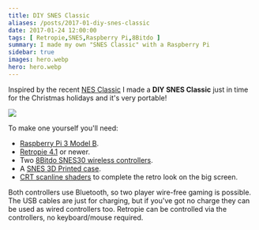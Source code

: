 ```yaml
---
title: DIY SNES Classic
aliases: /posts/2017-01-diy-snes-classic
date: 2017-01-24 12:00:00
tags: [ Retropie,SNES,Raspberry Pi,8Bitdo ]
summary: I made my own "SNES Classic" with a Raspberry Pi
sidebar: true
images: hero.webp
hero: hero.webp
---
```


Inspired by the recent [NES Classic](http://www.nintendo.com/nes-classic/) I
made a **DIY SNES Classic** just in time for the Christmas holidays and it's very portable!

![](https://s3-us-west-2.amazonaws.com/bold-inc/bold/ugc/cebq/894df40d-0009-4950-a90c-dd886a88d97e/da00b0660172ba192771d998418427bd.jpg
"")

To make one yourself you'll need:

  * [Raspberry Pi 3 Model B](https://www.raspberrypi.org/products/raspberry-pi-3-model-b/).
  * [Retropie 4.1](https://retropie.org.uk/) or newer.
  * Two [8Bitdo SNES30 wireless controllers](http://www.8bitdo.com/snes30/).
  * A [SNES 3D Printed case](https://www.etsy.com/uk/listing/485061145/snes-3d-printed-case-raspberry-pi).
  * [CRT scanline shaders](https://github.com/biscuits99/rp-video-manager) to complete the retro look on the big screen.

Both controllers use Bluetooth, so two player wire-free gaming is possible. The
USB cables are just for charging, but if you've got no charge they can be used
as wired controllers too. Retropie can be controlled via the controllers, no
keyboard/mouse required.
